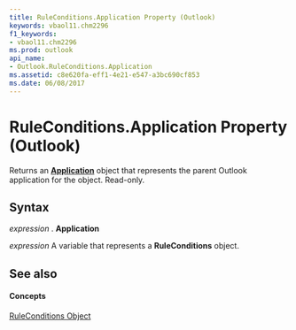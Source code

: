 ```yaml
---
title: RuleConditions.Application Property (Outlook)
keywords: vbaol11.chm2296
f1_keywords:
- vbaol11.chm2296
ms.prod: outlook
api_name:
- Outlook.RuleConditions.Application
ms.assetid: c8e620fa-eff1-4e21-e547-a3bc690cf853
ms.date: 06/08/2017
---
```



# RuleConditions.Application Property (Outlook)

Returns an  **[Application](Outlook.Application.md)** object that represents the parent Outlook application for the object. Read-only.


## Syntax

 _expression_ . **Application**

 _expression_ A variable that represents a **RuleConditions** object.


## See also


#### Concepts


[RuleConditions Object](Outlook.RuleConditions.md)

